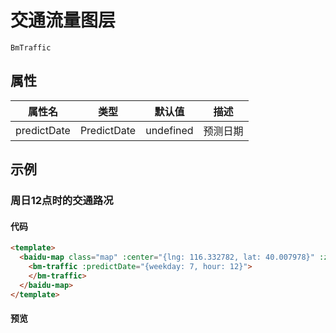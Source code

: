 # 交通流量图层

`BmTraffic`

## 属性

|属性名|类型|默认值|描述|
|------|:---:|:---:|----|
|predictDate|PredictDate|undefined|预测日期|

## 示例

### 周日12点时的交通路况

#### 代码

```html
<template>
  <baidu-map class="map" :center="{lng: 116.332782, lat: 40.007978}" :zoom="16">
    <bm-traffic :predictDate="{weekday: 7, hour: 12}">
    </bm-traffic>
  </baidu-map>
</template>
```

#### 预览

<doc-preview>
  <baidu-map class="map" :center="{lng: 116.332782, lat: 40.007978}" :zoom="15">
    <bm-traffic :predictDate="{weekday: 7, hour: 12}">
    </bm-traffic>
  </baidu-map>
</doc-preview>